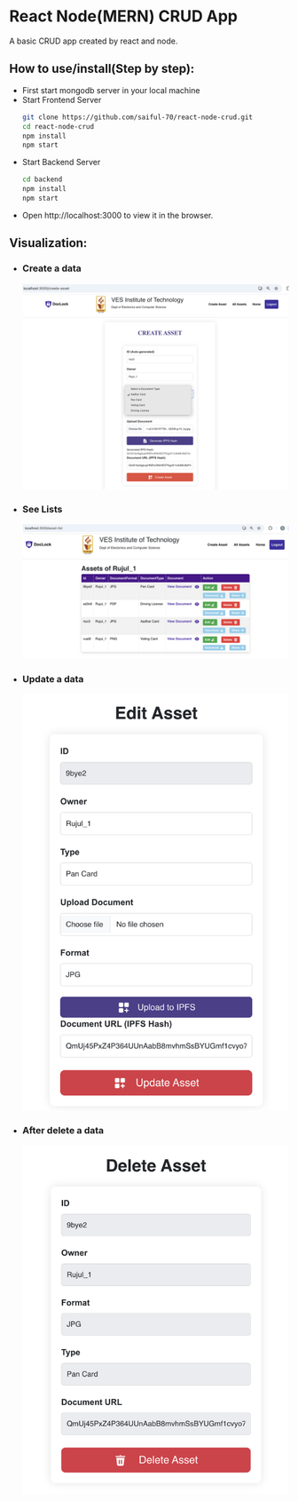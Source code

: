 # React Node(MERN) CRUD App

A basic CRUD app created by react and node.

## How to use/install(Step by step):

- First start mongodb server in your local machine
- Start Frontend Server
  ```bash
  git clone https://github.com/saiful-70/react-node-crud.git
  cd react-node-crud
  npm install
  npm start
  ```
- Start Backend Server
  ```bash
  cd backend
  npm install
  npm start
  ```
- Open http://localhost:3000 to view it in the browser.

## Visualization:

- ### Create a data
  ![Create lists](../../images/create-asset.png)
- ### See Lists
  ![See Lists](../../images/asset-list.png)
- ### Update a data
  ![See Lists](../../images/update-asset.png)
- ### After delete a data
  ![See Lists](../../images/deleteasset.png)
